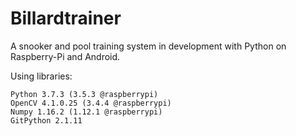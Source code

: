 # Billardtrainer
A snooker and pool training system in development with Python on Raspberry-Pi and Android.

Using libraries:  
```
Python 3.7.3 (3.5.3 @raspberrypi)
OpenCV 4.1.0.25 (3.4.4 @raspberrypi)
Numpy 1.16.2 (1.12.1 @raspberrypi)
GitPython 2.1.11
```
